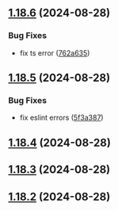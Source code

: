 ## [1.18.6](https://github.com/acronis/ui-component-library/compare/v1.18.5...v1.18.6) (2024-08-28)


### Bug Fixes

* fix ts error ([762a635](https://github.com/acronis/ui-component-library/commit/762a63598311223bb08f843ae778fffab0905bf6))

## [1.18.5](https://github.com/acronis/ui-component-library/compare/v1.18.4...v1.18.5) (2024-08-28)


### Bug Fixes

* fix eslint errors ([5f3a387](https://github.com/acronis/ui-component-library/commit/5f3a3879e2aebf3a8211448243618669abc61095))

## [1.18.4](https://github.com/acronis/ui-component-library/compare/v1.18.3...v1.18.4) (2024-08-28)

## [1.18.3](https://github.com/acronis/ui-component-library/compare/v1.18.2...v1.18.3) (2024-08-28)

## [1.18.2](https://github.com/acronis/ui-component-library/compare/v1.18.1...v1.18.2) (2024-08-28)

